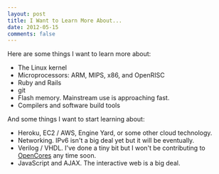 ```yaml
---
layout: post
title: I Want to Learn More About...
date: 2012-05-15
comments: false
---
```


Here are some things I want to learn more about:

* The Linux kernel
* Microprocessors: ARM, MIPS, x86, and OpenRISC
* Ruby and Rails
* git
* Flash memory. Mainstream use is approaching fast.
* Compilers and software build tools

And some things I want to start learning about:

* Heroku, EC2 / AWS, Engine Yard, or some other cloud technology.
* Networking. IPv6 isn't a big deal yet but it will be eventually.
* Verilog / VHDL. I've done a tiny bit but I won't be contributing to
[OpenCores][1] any time soon.
* JavaScript and AJAX. The interactive web is a big deal.

[1]: http://opencores.org/

